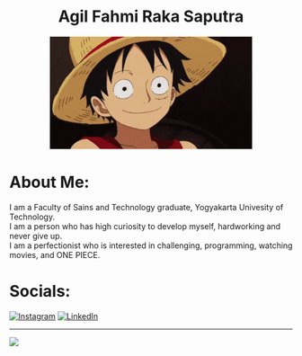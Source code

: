 <div align="center">
  <h1>Agil Fahmi Raka Saputra</h1>
  <img height="200" src="https://raw.githubusercontent.com/MuhammadHudaibi/MuhammadHudaibi/refs/heads/master/hai.gif"  />
</div>

# About Me:
I am a Faculty of Sains and Technology graduate, Yogyakarta Univesity of Technology.<br>I am a person who has high curiosity to develop myself, hardworking and never give up.<br>I am a perfectionist who is interested in challenging, programming, watching movies, and ONE PIECE.


# Socials:
[![Instagram](https://img.shields.io/badge/Instagram-%23E4405F.svg?logo=Instagram&logoColor=white)](https://instagram.com/@user2030520) [![LinkedIn](https://img.shields.io/badge/LinkedIn-%230077B5.svg?logo=linkedin&logoColor=white)](https://linkedin.com/in/agilfahmirs) 

---
[![](https://visitcount.itsvg.in/api?id=fahmi-dot&icon=5&color=1)](https://visitcount.itsvg.in)

<!-- Proudly created with GPRM ( https://gprm.itsvg.in ) -->
